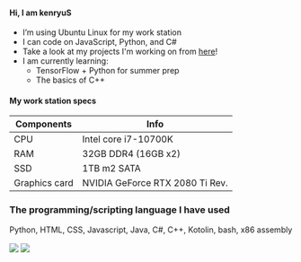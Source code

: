 #### Hi, I am kenryuS

- I’m using Ubuntu Linux for my work station
- I can code on JavaScript, Python, and C#
- Take a look at my projects I'm working on from [here](https://github.com/kenryuS?tab=projects)!
- I am currently learning:
    - TensorFlow + Python for summer prep
    - The basics of C++

#### My work station specs

|Components|Info|
|---|---|
|CPU|Intel core i7-10700K|
|RAM|32GB DDR4 (16GB x2)|
|SSD|1TB m2 SATA|
|Graphics card|NVIDIA GeForce RTX 2080 Ti Rev.|

### The programming/scripting language I have used

Python, HTML, CSS, Javascript, Java, C#, C++, Kotolin, bash, x86 assembly

<img align=center src="https://github-readme-stats.vercel.app/api?username=kenryuS&show_icons=true&theme=onedark">

<img align=center src="https://github-readme-stats.vercel.app/api/top-langs/?username=kenryuS&layout=compact&theme=onedark">


<!---
kenryuS/kenryuS is a ✨ special ✨ repository because its `README.md` (this file) appears on your GitHub profile.
You can click the Preview link to take a look at your changes.
--->
